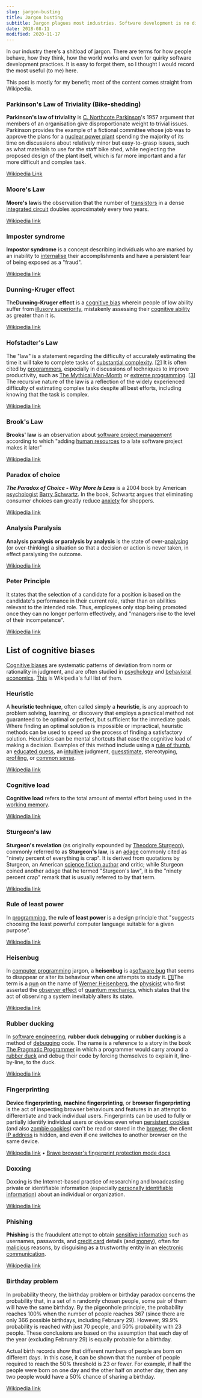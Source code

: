 ```yaml
---
slug: jargon-busting
title: Jargon busting
subtitle: Jargon plagues most industries. Software development is no different. Here are some of my favourites.
date: 2018-08-11
modified: 2020-11-17
---
```


In our industry there's a shitload of jargon. There are terms for how people behave, how they think, how the world works and even for quirky software development practices. It is easy to forget them, so I thought I would record the most useful (to me) here.

This post is mostly for my benefit; most of the content comes straight from Wikipedia.

### Parkinson's Law of Triviality (Bike-shedding)

**Parkinson's law of triviality** is [C. Northcote Parkinson](https://en.wikipedia.org/wiki/C._Northcote_Parkinson)'s 1957 argument that members of an organisation give disproportionate weight to trivial issues. Parkinson provides the example of a fictional committee whose job was to approve the plans for a [nuclear power plant](https://en.wikipedia.org/wiki/Nuclear_power_plant) spending the majority of its time on discussions about relatively minor but easy-to-grasp issues, such as what materials to use for the staff bike shed, while neglecting the proposed design of the plant itself, which is far more important and a far more difficult and complex task.

[Wikipedia Link](https://en.wikipedia.org/wiki/Law_of_triviality)

### Moore's Law

**Moore's law**is the observation that the number of [transistors](https://en.wikipedia.org/wiki/Transistor) in a dense [integrated circuit](https://en.wikipedia.org/wiki/Integrated_circuit) doubles approximately every two years.

[Wikipedia link](https://en.wikipedia.org/wiki/Moore%27s_law)

### Imposter syndrome

**Impostor syndrome** is a concept describing individuals who are marked by an inability to [internalise](<https://en.wikipedia.org/wiki/Internalisation_(sociology)>) their accomplishments and have a persistent fear of being exposed as a "fraud".

[Wikipedia link](https://en.wikipedia.org/wiki/Impostor_syndrome)

### Dunning-Kruger effect

The**Dunning–Kruger effect** is a [cognitive bias](https://en.wikipedia.org/wiki/Cognitive_bias) wherein people of low ability suffer from [illusory superiority](https://en.wikipedia.org/wiki/Illusory_superiority), mistakenly assessing their [cognitive ability](https://en.wikipedia.org/wiki/Cognition) as greater than it is.

[Wikipedia link](https://en.wikipedia.org/wiki/Dunning-Kruger_effect)

### Hofstadter's Law

The "law" is a statement regarding the difficulty of accurately estimating the time it will take to complete tasks of [substantial complexity](http://www.wisebread.com/this-is-why-your-projects-always-take-longer-than-you-expect). [[2]](https://en.wikipedia.org/wiki/Hofstadter%27s_law#cite_note-2) It is often cited by [programmers](https://en.wikipedia.org/wiki/Programmer), especially in discussions of techniques to improve productivity, such as [The Mythical Man-Month](https://en.wikipedia.org/wiki/The_Mythical_Man-Month) or [extreme programming](https://en.wikipedia.org/wiki/Extreme_programming). [[3]](https://en.wikipedia.org/wiki/Hofstadter%27s_law#cite_note-3) The recursive nature of the law is a reflection of the widely experienced difficulty of estimating complex tasks despite all best efforts, including knowing that the task is complex.

[Wikipedia link](https://en.wikipedia.org/wiki/Hofstadter%27s_law)

### Brook's Law

**Brooks' law** is an observation about [software project management](https://en.wikipedia.org/wiki/Software_project_management) according to which "adding [human resources](https://en.wikipedia.org/wiki/Human_resources) to a late software project makes it later"

[Wikipedia link](https://en.wikipedia.org/wiki/Brooks%27s_law)

### Paradox of choice

**_The Paradox of Choice - Why More Is Less_** is a 2004 book by American [psychologist](https://en.wikipedia.org/wiki/Psychologist) [Barry Schwartz](<https://en.wikipedia.org/wiki/Barry_Schwartz_(psychologist)>). In the book, Schwartz argues that eliminating consumer choices can greatly reduce [anxiety](https://en.wikipedia.org/wiki/Anxiety) for shoppers.

[Wikipedia link](https://en.wikipedia.org/wiki/The_Paradox_of_Choice)

### Analysis Paralysis

**Analysis paralysis **or** paralysis by analysis** is the state of over-[analysing](https://en.wikipedia.org/wiki/Analyzing) (or over-thinking) a situation so that a decision or action is never taken, in effect paralysing the outcome.

[Wikipedia link](https://en.wikipedia.org/wiki/Analysis_paralysis)

### Peter Principle

It states that the selection of a candidate for a position is based on the candidate's performance in their current role, rather than on abilities relevant to the intended role. Thus, employees only stop being promoted once they can no longer perform effectively, and "managers rise to the level of their incompetence".

[Wikipedia link](https://en.wikipedia.org/wiki/Peter_principle)

## List of cognitive biases

[Cognitive biases](https://en.wikipedia.org/wiki/Cognitive_bias) are systematic patterns of deviation from norm or rationality in judgment, and are often studied in [psychology](https://en.wikipedia.org/wiki/Psychology) and [behavioral economics](https://en.wikipedia.org/wiki/Behavioral_economics). [This](https://en.wikipedia.org/wiki/List_of_cognitive_biases) is Wikipedia's full list of them.

### Heuristic

A **heuristic technique**, often called simply a **heuristic**, is any approach to problem solving, learning, or discovery that employs a practical method not guaranteed to be optimal or perfect, but sufficient for the immediate goals. Where finding an optimal solution is impossible or impractical, heuristic methods can be used to speed up the process of finding a satisfactory solution. Heuristics can be mental shortcuts that ease the cognitive load of making a decision. Examples of this method include using a [rule of thumb](https://en.wikipedia.org/wiki/Rule_of_thumb), an [educated guess](https://en.wikipedia.org/wiki/Ansatz), an [intuitive](https://en.wikipedia.org/wiki/Intuition) judgment, [guesstimate](https://en.wikipedia.org/wiki/Guesstimate), stereotyping, [profiling](<https://en.wikipedia.org/wiki/Profiling_(computer_programming)>), or [common sense](https://en.wikipedia.org/wiki/Common_sense).

[Wikipedia link](https://en.wikipedia.org/wiki/Heuristic)

### Cognitive load

**Cognitive load** refers to the total amount of mental effort being used in the [working memory](https://en.wikipedia.org/wiki/Working_memory).

[Wikipedia link](https://en.wikipedia.org/wiki/Cognitive_load)

### Sturgeon's law

**Sturgeon's revelation** (as originally expounded by [Theodore Sturgeon](https://en.wikipedia.org/wiki/Theodore_Sturgeon)), commonly referred to as **Sturgeon's law**, is an [adage](https://en.wikipedia.org/wiki/Adage) commonly cited as "ninety percent of everything is crap". It is derived from quotations by Sturgeon, an American [science fiction author](https://en.wikipedia.org/wiki/Science_fiction_author) and critic; while Sturgeon coined another adage that he termed "Sturgeon's law", it is the "ninety percent crap" remark that is usually referred to by that term.

[Wikipedia link](https://en.wikipedia.org/wiki/Sturgeon%27s_law)

### Rule of least power

In [programming](https://en.wikipedia.org/wiki/Computer_programming), the **rule of least power** is a design principle that "suggests choosing the least powerful computer language suitable for a given purpose".

[Wikipedia link](https://en.wikipedia.org/wiki/Rule_of_least_power)

### Heisenbug

In [computer programming](https://en.wikipedia.org/wiki/Computer_programming) jargon, a **heisenbug** is a[software bug](https://en.wikipedia.org/wiki/Software_bug) that seems to disappear or alter its behaviour when one attempts to study it. [[1]](https://en.wikipedia.org/wiki/Heisenbug#cite_note-jarhei-1)The term is a [pun](https://en.wikipedia.org/wiki/Pun) on the name of [Werner Heisenberg](https://en.wikipedia.org/wiki/Werner_Heisenberg), the [physicist](https://en.wikipedia.org/wiki/Physicist) who first asserted the [observer effect](<https://en.wikipedia.org/wiki/Observer_effect_(physics)>) of [quantum mechanics](https://en.wikipedia.org/wiki/Quantum_mechanics), which states that the act of observing a system inevitably alters its state.

[Wikipedia link](https://en.wikipedia.org/wiki/Heisenbug)

### Rubber ducking

In [software engineering](https://en.wikipedia.org/wiki/Software_engineering), **rubber duck debugging** or **rubber ducking** is a method of [debugging](https://en.wikipedia.org/wiki/Debugging) code. The name is a reference to a story in the book [The Pragmatic Programmer](https://en.wikipedia.org/wiki/The_Pragmatic_Programmer) in which a programmer would carry around a [rubber duck](https://en.wikipedia.org/wiki/Rubber_duck) and debug their code by forcing themselves to explain it, line-by-line, to the duck.

[Wikipedia link](https://en.wikipedia.org/wiki/Rubber_duck_debugging)

### Fingerprinting

**Device fingerprinting**, **machine fingerprinting**, or **browser fingerprinting** is the act of inspecting browser behaviours and features in an attempt to differentiate and track individual users. Fingerprints can be used to fully or partially identify individual users or devices even when [persistent cookies](https://en.wikipedia.org/wiki/Persistent_cookie) (and also [zombie cookies](https://en.wikipedia.org/wiki/Zombie_cookie)) can't be read or stored in the [browser](https://en.wikipedia.org/wiki/Web_browser), the client [IP address](https://en.wikipedia.org/wiki/IP_address) is hidden, and even if one switches to another browser on the same device.

[Wikipedia link](https://en.wikipedia.org/wiki/Device_fingerprint) • [Brave browser's fingerprint protection mode docs](https://github.com/brave/browser-laptop/wiki/Fingerprinting-Protection-Mode)

### Doxxing

Doxxing is the Internet-based practice of researching and broadcasting private or identifiable information (especially [personally identifiable information](https://en.wikipedia.org/wiki/Personally_identifiable_information)) about an individual or organization.

[Wikipedia link](https://en.wikipedia.org/wiki/Doxing)

### Phishing

**Phishing** is the fraudulent attempt to obtain [sensitive information](https://en.wikipedia.org/wiki/Information_sensitivity) such as usernames, passwords, and [credit card](https://en.wikipedia.org/wiki/Credit_card) details (and [money](https://en.wikipedia.org/wiki/Money)), often for [malicious](https://en.wikipedia.org/wiki/Black_hat) reasons, by disguising as a trustworthy entity in an [electronic communication](https://en.wikipedia.org/wiki/Electronic_communication).

[Wikipedia link](https://en.wikipedia.org/wiki/Phishing)

### Birthday problem

In probability theory, the birthday problem or birthday paradox concerns the probability that, in a set of n randomly chosen people, some pair of them will have the same birthday. By the pigeonhole principle, the probability reaches 100% when the number of people reaches 367 (since there are only 366 possible birthdays, including February 29). However, 99.9% probability is reached with just 70 people, and 50% probability with 23 people. These conclusions are based on the assumption that each day of the year (excluding February 29) is equally probable for a birthday.

Actual birth records show that different numbers of people are born on different days. In this case, it can be shown that the number of people required to reach the 50% threshold is 23 or fewer. For example, if half the people were born on one day and the other half on another day, then any two people would have a 50% chance of sharing a birthday.

[Wikipedia link](https://en.wikipedia.org/wiki/Birthday_problem)
